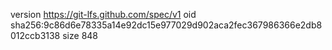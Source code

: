 version https://git-lfs.github.com/spec/v1
oid sha256:9c86d6e78335a14e92dc15e977029d902aca2fec367986366e2db8012ccb3138
size 848
